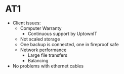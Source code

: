 # AT1
- Client issues:
	- Computer Warranty
		- Continuous support by UptownIT
	- Not scaled storage
	- One backup is connected, one in fireproof safe
	- Network performance
		- Large file transfers
		- Balancing
- No problems with ethernet cables